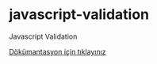 javascript-validation
=====================

Javascript Validation

<a href="https://github.com/atayahmet/javascript-validation/wiki">Dökümantasyon için tıklayınız</a>
